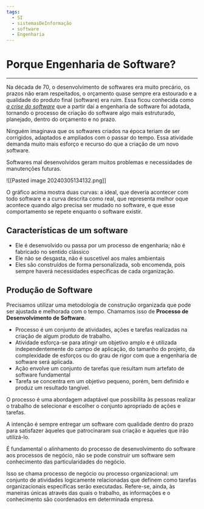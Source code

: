```yaml
---
tags:
  - SI
  - sistemasDeInformação
  - software
  - Engenharia
---
```

# Porque Engenharia de Software?
---

Na década de 70, o desenvolvimento de softwares era muito precário, os prazos não eram respeitados, o orçamento quase sempre era estourado e a qualidade do produto final (software) era ruim. Essa ficou conhecida como [*a crise do software*](https://www.dio.me/articles/a-crise-de-software-o-comeco-de-uma-nova-era-tecnologica) que a partir daí a engenharia de software foi adotada, tornando o processo de criação do software algo mais estruturado, planejado, dentro do orçamento e no prazo.

Ninguém imaginava que os softwares criados na época teriam de ser corrigidos, adaptados e ampliados com o passar do tempo. Essa atividade demanda muito mais esforço e recurso do que a criação de um novo software.

Softwares mal desenvolvidos geram muitos problemas e necessidades de manutenções futuras.

![[Pasted image 20240305134132.png]]

O gráfico acima mostra duas curvas: a ideal, que deveria acontecer com todo software e a curva descrita como real, que representa melhor oque acontece quando algo precisa ser mudado no software, e que esse comportamento se repete enquanto o software existir.

## Características de um software

- Ele é desenvolvido ou passa por um processo de engenharia; não é fabricado no sentido clássico
- Ele não se desgasta, não é suscetível aos males ambientais
- Eles são construídos de forma personalizada, sob encomenda, pois sempre haverá necessidades específicas de cada organização.


## Produção de Software

Precisamos utilizar uma metodologia de construção organizada que pode ser ajustada e melhorada com o tempo. Chamamos isso de **Processo de Desenvolvimento de Software**.

- Processo é um conjunto de atividades, ações e tarefas realizadas na criação de algum produto de trabalho.
- Atividade esforça-se para atingir um objetivo amplo e é utilizada independentemente do campo de aplicação, do tamanho do projeto, da complexidade de esforços ou do grau de rigor com que a engenharia de software será aplicada.
- Ação envolve um conjunto de tarefas que resultam num artefato de software fundamental
- Tarefa se concentra em um objetivo pequeno, porém, bem definido e produz um resultado tangível. 

O processo é uma abordagem adaptável que possibilita às pessoas realizar o trabalho de selecionar e escolher o conjunto apropriado de ações e tarefas. 

A intenção é sempre entregar um software com qualidade dentro do prazo para satisfazer àqueles que patrocinaram sua criação e àqueles que irão utilizá-lo.

É fundamental o alinhamento do processo de desenvolvimento do software aos processos de negócio, não se pode construir um software sem conhecimento das particularidades do negócio.

Isso se chama processo de negócio ou processo organizacional: um conjunto de atividades logicamente relacionadas que definem como tarefas organizacionais específicas serão executadas. Refere-se, ainda, às maneiras únicas através das quais o trabalho, as informações e o conhecimento são coordenados em determinada empresa.